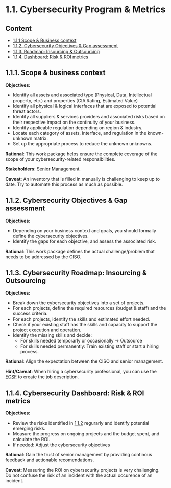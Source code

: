 # 1.1. Cybersecurity Program & Metrics

## Content
* [1.1.1 Scope & Business context](#111-Scope--Business-context)
* [1.1.2. Cybersecurity Objectives & Gap assessment](#112-cybersecurity-objectives--gap-assessment) 
* [1.1.3. Roadmap: Insourcing & Outsourcing](#113-cybersecurity-roadmap-Insourcing--outsourcing)
* [1.1.4. Dashboard: Risk & ROI metrics](#114-cybersecurity-dashboard-risk--roi-metrics)

## 1.1.1. Scope & business context 

**Objectives:**
* Identify all assets and associated type (Physical, Data, Intellectual property, etc.) and properties (CIA Rating, Estimated Value) 
* Identify all physical & logical interfaces that are exposed to potential threat actors.
* Identify all suppliers & services providers and associated risks based on their respective impact on the continuity of your business. 
* Identify applicable regulation depending on region & industry. 
* Locate each category of assets, interface, and regulation in the known-unknown matrix. 
* Set up the appropriate process to reduce the unknown unknowns.

**Rational**: This work package helps ensure the complete coverage of the scope of your cybersecurity-related responsibilities.

**Stakeholders**: Senior Management. 

**Caveat**: An inventory that is filled in manually is challenging to keep up to date. Try to automate this process as much as possible.  

## 1.1.2. Cybersecurity Objectives & Gap assessment 

**Objectives:**
* Depending on your business context and goals, you should formally define the cybersecurity objectives.
* Identify the gaps for each objective, and assess the associated risk. 

**Rational**: This work package defines the actual challenge/problem that needs to be addressed by the CISO. 

## 1.1.3. Cybersecurity Roadmap: Insourcing & Outsourcing 

**Objectives:**
* Break down the cybersecurity objectives into a set of projects.
* For each projects, define the required resources (budget & staff) and the success criteria.
* For each projects, identify the skills and estimated effort needed.
* Check if your existing staff has the skills and capacity to support the project execution and operation. 
* Identify the missing skills and decide:
  * For skills needed temporarly or occasionally -> Outsource
  * For skills needed permanently: Train existing staff or start a hiring process.

**Rational**: Align the expectation between the CISO and senior management. 

**Hint/Caveat**: When hiring a cybersecurity professional, you can use the [ECSF](https://www.enisa.europa.eu/topics/education/european-cybersecurity-skills-framework) to create the job description.

## 1.1.4. Cybersecurity Dashboard: Risk & ROI metrics  

**Objectives:**
* Review the risks identified in [1.1.2](#111-Scope--Business-context) regurarly and identify potential emerging risks.
* Measure the progress on ongoing projects and the budget spent, and calculate the ROI.
* If needed: Adjust the cybersecurity objectives

**Rational**: Gain the trust of senior management by providing continous feedback and actionable recomendations.

**Caveat**: Measuring the ROI on cybersecurity projects is very challenging. Do not confuse the risk of an incident with the actual occurence of an incident.
